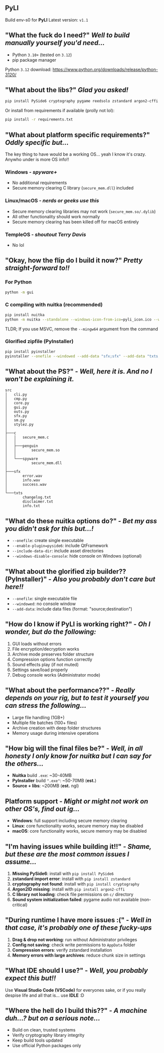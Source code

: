 ## PyLI 

Build env-s0 for **PyLI**
Latest version: `v1.1`

## "What the fuck do I need?" *Well to build manually yourself you'd need...*
- Python `3.10+` (tested on `3.12`)
- pip package manager

Python `3.12` download: https://www.python.org/downloads/release/python-3120/

## "What about the libs?" *Glad you asked!*
```bash
pip install PySide6 cryptography pygame reedsolo zstandard argon2-cffi
```

Or install from requirements if available (prolly not lol):
```bash
pip install -r requirements.txt
```

## "What about platform specific requirements?" *Oddly specific but...*

The key thing to have would be a working OS... yeah I know it's crazy. Anywho under is more OS info!!

### **Windows** - *spyware+*
- No additional requirements
- Secure memory clearing C library (`secure_mem.dll`) included

### **Linux/macOS** - *nerds or geeks use this*
- Secure memory clearing libraries may not work (`secure_mem.so/.dylib`)
- All other functionality should work normally
- Secure memory clearing has been killed off for macOS entirely

### **TempleOS** - *shoutout Terry Davis*
- No lol

## "Okay, how the flip do I build it now?" *Pretty straight-forward to!!*

### For **Python**
```bash
python -m gui
```

### C compiling with **nuitka** (recommended)
```bash
pip install nuitka
python -m nuitka --standalone --windows-icon-from-ico=pyli_icon.ico --windows-console-mode=disable --onefile --mingw64 --enable-plugin=pyside6 --include-data-dir=txts=txts --include-data-dir=sfx=sfx --include-data-dir=img=img --include-data-files=c/spyware/secure_mem.dll=c/spyware/secure_mem.dll --include-data-files=c/penguin/secure_mem.so=c/penguin/secure_mem.so gui.py
```
TLDR; If you use MSVC, remove the `--mingw64` argument  from the command

### Glorified zipfile (**PyInstaller**)
```bash
pip install pyinstaller
pyinstaller --onefile --windowed --add-data "sfx;sfx" --add-data "txts;txts" --add-data "c;c" --icon="pyli_icon.ico" gui.py
```

## "What about the PS?" - *Well, here it is. And no I won't be explaining it.*
```
src
│   cli.py
│   cmp.py
│   core.py
│   gui.py
│   outs.py
│   sfx.py
│   sm.py
│   stylez.py
│
├───c
│   │   secure_mem.c
│   │
│   ├───penguin
│   │       secure_mem.so
│   │
│   └───spyware
│           secure_mem.dll
│
├───sfx
│       error.wav
│       info.wav
│       success.wav
│
└───txts
        changelog.txt
        disclaimer.txt
        info.txt
```

## "What do these **nuitka** options do?" - *Bet my ass you didn't ask for this but...!*
- `--onefile`: create single executable
- `--enable-plugin=pyside6`: include QtFramework
- `--include-data-dir`: include asset directories
- `--windows-disable-console`: hide console on Windows (optional)

## "What about the glorified zip builder?? (**PyInstaller**)" - *Also you probably don't care but here!!*
- `--onefile`: single executable file
- `--windowed`: no console window
- `--add-data`: include data files (format: "source;destination")

## "How do I know if PyLI is working right?" - *Oh I wonder, but do the following:*
1. GUI loads without errors
2. File encryption/decryption works
3. Archive mode preserves folder structure  
4. Compression options function correctly
5. Sound effects play (if not muted)
6. Settings save/load properly
7. Debug console works (Administrator mode)

## "What about the performance??" - *Really depends on your rig, but to test it yourself you can stress the following...*
- Large file handling (1GB+)
- Multiple file batches (100+ files)
- Archive creation with deep folder structures
- Memory usage during intensive operations

## "How big will the final files be?" - *Well, in all honesty I only know for **nuitka** but I can say for the others...*
- **Nuitka** build `.exe`: ~30-40MB
- **PyInstaller** build `".exe"`: ~50-70MB (**est.**) 
- **Source + libs**: ~200MB (**est.** ngl)

## Platform support - *Might or might not work on other OS's, find out ig...*
- **Windows**: full support including secure memory clearing
- **Linux**: core functionality works, secure memory may be disabled
- **macOS**: core functionality works, secure memory may be disabled  

## "I'm having issues while building it!!" - *Shame, but these are the most common issues I assume...*
1. **Missing PySide6**: install with `pip install PySide6`
2. **zstandard import error**: install with `pip install zstandard`
3. **cryptography not found**: install with `pip install cryptography`
4. **Argon2ID missing**: install with `pip install argon2-cffi`
5. **C library not loading**: check file permissions on `c/` directory
6. **Sound system initialization failed**: pygame audio not available (non-critical)

## "During runtime I have more issues :(" - *Well in that case, it's probably one of these fucky-ups*
1. **Drag & drop not working**: run without Administrator privileges
2. **Config not saving**: check write permissions to `AppData` folder
3. **Compression errors**: verify zstandard installation
4. **Memory errors with large archives**: reduce chunk size in settings

## "What IDE should I use?" - *Well, you probably expect this but!!*
Use **Visual Studio Code (VSCode)** for everyones sake, or if you really despise life and all that is... use **IDLE** :D

## "Where the hell do I build this??" - *A machine duh...? but on a serious note...*
- Build on clean, trusted systems
- Verify cryptography library integrity
- Keep build tools updated
- Use official Python packages only